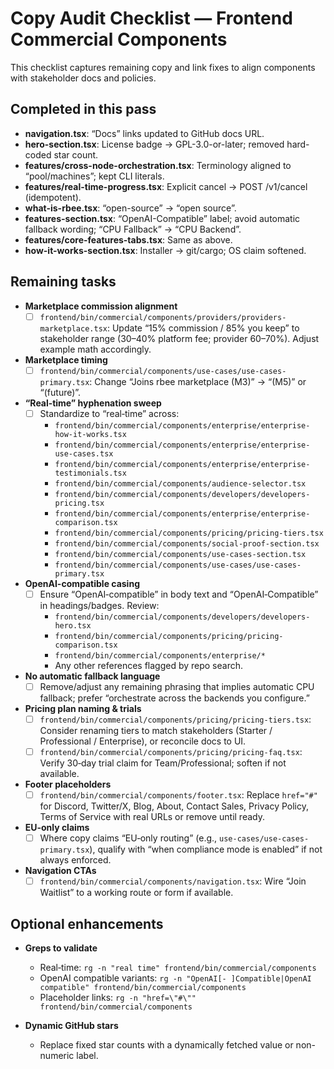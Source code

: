 # Copy Audit Checklist — Frontend Commercial Components

This checklist captures remaining copy and link fixes to align components with stakeholder docs and policies.

## Completed in this pass

- **navigation.tsx**: “Docs” links updated to GitHub docs URL.
- **hero-section.tsx**: License badge → GPL-3.0-or-later; removed hard-coded star count.
- **features/cross-node-orchestration.tsx**: Terminology aligned to “pool/machines”; kept CLI literals.
- **features/real-time-progress.tsx**: Explicit cancel → POST /v1/cancel (idempotent).
- **what-is-rbee.tsx**: “open-source” → “open source”.
- **features-section.tsx**: “OpenAI-Compatible” label; avoid automatic fallback wording; “CPU Fallback” → “CPU Backend”.
- **features/core-features-tabs.tsx**: Same as above.
- **how-it-works-section.tsx**: Installer → git/cargo; OS claim softened.

## Remaining tasks

- **Marketplace commission alignment**
  - [ ] `frontend/bin/commercial/components/providers/providers-marketplace.tsx`: Update “15% commission / 85% you keep” to stakeholder range (30–40% platform fee; provider 60–70%). Adjust example math accordingly.

- **Marketplace timing**
  - [ ] `frontend/bin/commercial/components/use-cases/use-cases-primary.tsx`: Change “Joins rbee marketplace (M3)” → “(M5)” or “(future)”.

- **“Real‑time” hyphenation sweep**
  - [ ] Standardize to “real‑time” across:
    - `frontend/bin/commercial/components/enterprise/enterprise-how-it-works.tsx`
    - `frontend/bin/commercial/components/enterprise/enterprise-use-cases.tsx`
    - `frontend/bin/commercial/components/enterprise/enterprise-testimonials.tsx`
    - `frontend/bin/commercial/components/audience-selector.tsx`
    - `frontend/bin/commercial/components/developers/developers-pricing.tsx`
    - `frontend/bin/commercial/components/enterprise/enterprise-comparison.tsx`
    - `frontend/bin/commercial/components/pricing/pricing-tiers.tsx`
    - `frontend/bin/commercial/components/social-proof-section.tsx`
    - `frontend/bin/commercial/components/use-cases-section.tsx`
    - `frontend/bin/commercial/components/use-cases/use-cases-primary.tsx`

- **OpenAI-compatible casing**
  - [ ] Ensure “OpenAI‑compatible” in body text and “OpenAI‑Compatible” in headings/badges. Review:
    - `frontend/bin/commercial/components/developers/developers-hero.tsx`
    - `frontend/bin/commercial/components/pricing/pricing-comparison.tsx`
    - `frontend/bin/commercial/components/enterprise/*`
    - Any other references flagged by repo search.

- **No automatic fallback language**
  - [ ] Remove/adjust any remaining phrasing that implies automatic CPU fallback; prefer “orchestrate across the backends you configure.”

- **Pricing plan naming & trials**
  - [ ] `frontend/bin/commercial/components/pricing/pricing-tiers.tsx`: Consider renaming tiers to match stakeholders (Starter / Professional / Enterprise), or reconcile docs to UI.
  - [ ] `frontend/bin/commercial/components/pricing/pricing-faq.tsx`: Verify 30‑day trial claim for Team/Professional; soften if not available.

- **Footer placeholders**
  - [ ] `frontend/bin/commercial/components/footer.tsx`: Replace `href="#"` for Discord, Twitter/X, Blog, About, Contact Sales, Privacy Policy, Terms of Service with real URLs or remove until ready.

- **EU‑only claims**
  - [ ] Where copy claims “EU‑only routing” (e.g., `use-cases/use-cases-primary.tsx`), qualify with “when compliance mode is enabled” if not always enforced.

- **Navigation CTAs**
  - [ ] `frontend/bin/commercial/components/navigation.tsx`: Wire “Join Waitlist” to a working route or form if available.

## Optional enhancements

- **Greps to validate**
  - Real‑time: `rg -n "real time" frontend/bin/commercial/components`
  - OpenAI compatible variants: `rg -n "OpenAI[- ]Compatible|OpenAI compatible" frontend/bin/commercial/components`
  - Placeholder links: `rg -n "href=\"#\"" frontend/bin/commercial/components`

- **Dynamic GitHub stars**
  - Replace fixed star counts with a dynamically fetched value or non-numeric label.
